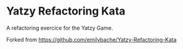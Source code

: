 # Yatzy Refactoring Kata

A refactoring exercice for the Yatzy Game.

Forked from https://github.com/emilybache/Yatzy-Refactoring-Kata
